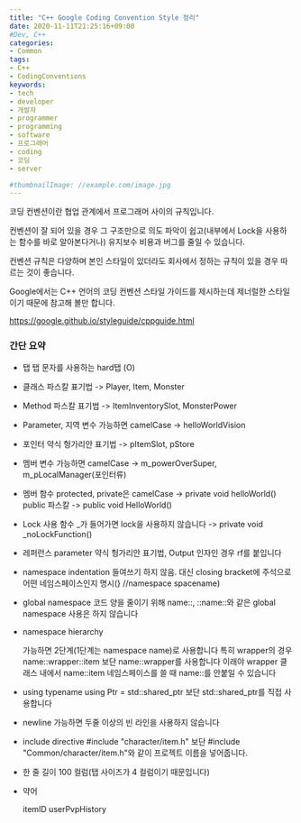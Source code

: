 ```yaml
---
title: "C++ Google Coding Convention Style 정리"
date: 2020-11-11T21:25:16+09:00
#Dev, C++
categories:
- Common
tags:
- C++
- CodingConventions
keywords:
- tech
- developer
- 개발자
- programmer
- programming
- software
- 프로그래머
- coding
- 코딩
- server

#thumbnailImage: //example.com/image.jpg
---
```


코딩 컨벤션이란 협업 관계에서 프로그래머 사이의 규칙입니다.

컨벤션이 잘 되어 있을 경우 그 구조만으로 의도 파악이 쉽고(내부에서 Lock을 사용하는 함수를 바로 알아본다거나) 유지보수 비용과 버그를 줄일 수 있습니다.

컨벤션 규칙은 다양하며 본인 스타일이 있더라도 회사에서 정하는 규칙이 있을 경우 따르는 것이 좋습니다.

<!--more-->

Google에서는 C++ 언어의 코딩 컨벤션 스타일 가이드를 제시하는데 제너럴한 스타일이기 때문에 참고해 볼만 합니다.

https://google.github.io/styleguide/cppguide.html

  

  

### 간단 요약

- 탭
  탭 문자를 사용하는 hard탭 (O)

- 클래스
  파스칼 표기법 -> Player, Item, Monster

- Method
  파스칼 표기법 -> ItemInventorySlot, MonsterPower

- Parameter, 지역 변수
  가능하면 camelCase -> helloWorldVision

- 포인터
  약식 헝가리안 표기법 -> pItemSlot, pStore

- 멤버 변수
  가능하면 camelCase -> m_powerOverSuper, m_pLocalManager(포인터류)
  
- 멤버 함수
    protected, private은 camelCase -> private void helloWorld()
    public 파스칼 -> public void HelloWorld()
    
- Lock 사용 함수
  _가 들어가면 lock을 사용하지 않습니다 -> private void _noLockFunction()
  
- 레퍼런스 parameter
    약식 헝가리안 표기법, Output 인자인 경우 rf를 붙입니다

- namespace indentation
    들여쓰기 하지 않음. 대신 closing bracket에 주석으로 어떤 네임스페이스인지 명시(} //namespace spacename)

- global namespace
    코드 양을 줄이기 위해 name::, ::name::와 같은 global namespace 사용은 하지 않습니다

- namespace hierarchy

    가능하면 2단계(1단계는 namespace name)로 사용합니다
    특히 wrapper의 경우 name::wrapper::item 보단 name::wrapper를 사용합니다
    이래야 wrapper 클래스 내에서 name::item 네임스페이스를 쓸 때 name::를 안붙일 수 있습니다

- using typename
    using Ptr = std::shared_ptr<Item> 보단 std::shared_ptr<Item>를 직접 사용합니다

- newline
    가능하면 두줄 이상의 빈 라인을 사용하지 않습니다

- include directive
    #include "character/item.h" 보단 #include "Common/character/item.h"와 같이 프로젝트 이름을 넣어줍니다.

- 한 줄 길이
    100 컬럼(탭 사이즈가 4 컬럼이기 때문입니다)

- 약어

    itemID
    userPvpHistory

